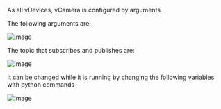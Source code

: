 As all vDevices, vCamera is configured by arguments 

The following arguments are:

![image](https://github.com/gmvrachatis/vDevices/assets/66122405/e2eb63a9-e526-4d37-a0b1-24e1455dccbe)

The topic that subscribes and publishes are:



![image](https://github.com/gmvrachatis/vDevices/assets/66122405/659c09b7-5b45-4926-87b0-261b41907e5d)


It can be changed while it is running by changing the following variables with python commands

![image](https://github.com/gmvrachatis/vDevices/assets/66122405/92934403-372e-4969-b5f0-f0cd915dba9d)





